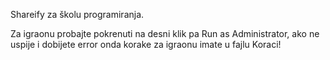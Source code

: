Shareify za školu programiranja.

Za igraonu probajte pokrenuti na desni klik pa Run as Administrator, ako ne uspije i dobijete error onda korake za igraonu imate u fajlu Koraci!

